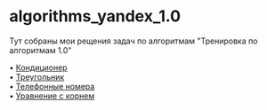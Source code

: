 # algorithms_yandex_1.0

Тут собраны мои рещения задач по алгоритмам "Тренировка по алгоритмам 1.0"

• [Кондиционер](https://github.com/Alexandr-Vell/algorithms_yandex_1.0/tree/main/01.%20Cond)  
• [Треугольник](https://github.com/Alexandr-Vell/algorithms_yandex_1.0/tree/main/Triangle)  
• [Телефонные номера](https://github.com/Alexandr-Vell/algorithms_yandex_1.0/tree/main/Numbers)  
• [Уравнение с корнем](https://github.com/Alexandr-Vell/algorithms_yandex_1.0/tree/main/04.%20Уравнение%20с%20корнем)
